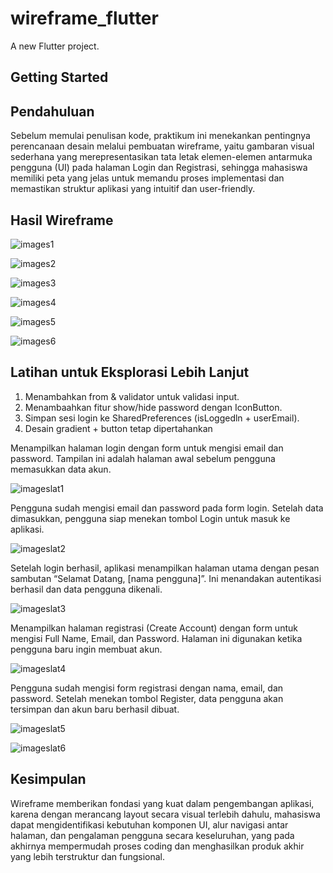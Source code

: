 # wireframe_flutter

A new Flutter project.

## Getting Started

## Pendahuluan
Sebelum memulai penulisan kode, praktikum ini menekankan pentingnya perencanaan desain melalui pembuatan wireframe, yaitu gambaran visual sederhana yang merepresentasikan tata letak elemen-elemen antarmuka pengguna (UI) pada halaman Login dan Registrasi, sehingga mahasiswa memiliki peta yang jelas untuk memandu proses implementasi dan memastikan struktur aplikasi yang intuitif dan user-friendly.

## Hasil Wireframe

![images1](assets/images/images1.png)

![images2](assets/images/images2.png)

![images3](assets/images/images3.png)

![images4](assets/images/images4.png)

![images5](assets/images/images5.png)

![images6](assets/images/images6.png)

## Latihan untuk Eksplorasi Lebih Lanjut

1. Menambahkan from & validator untuk validasi input.
2. Menambaahkan fitur show/hide password dengan IconButton.
3. Simpan sesi login ke SharedPreferences (isLoggedln + userEmail).
4. Desain gradient + button tetap dipertahankan

Menampilkan halaman login dengan form untuk mengisi email dan password. Tampilan ini adalah halaman awal sebelum pengguna memasukkan data akun.

![imageslat1](assets/images/imageslat1.png)

Pengguna sudah mengisi email dan password pada form login. Setelah data dimasukkan, pengguna siap menekan tombol Login untuk masuk ke aplikasi.

![imageslat2](assets/images/imageslat2.png)

Setelah login berhasil, aplikasi menampilkan halaman utama dengan pesan sambutan “Selamat Datang, [nama pengguna]”. Ini menandakan autentikasi berhasil dan data pengguna dikenali.

![imageslat3](assets/images/imageslat3.png)

Menampilkan halaman registrasi (Create Account) dengan form untuk mengisi Full Name, Email, dan Password. Halaman ini digunakan ketika pengguna baru ingin membuat akun.

![imageslat4](assets/images/imageslat4.png)

Pengguna sudah mengisi form registrasi dengan nama, email, dan password. Setelah menekan tombol Register, data pengguna akan tersimpan dan akun baru berhasil dibuat.

![imageslat5](assets/images/imageslat5.png)

![imageslat6](assets/images/imageslat6.png)


## Kesimpulan
 Wireframe memberikan fondasi yang kuat dalam pengembangan aplikasi, karena dengan merancang layout secara visual terlebih dahulu, mahasiswa dapat mengidentifikasi kebutuhan komponen UI, alur navigasi antar halaman, dan pengalaman pengguna secara keseluruhan, yang pada akhirnya mempermudah proses coding dan menghasilkan produk akhir yang lebih terstruktur dan fungsional.

